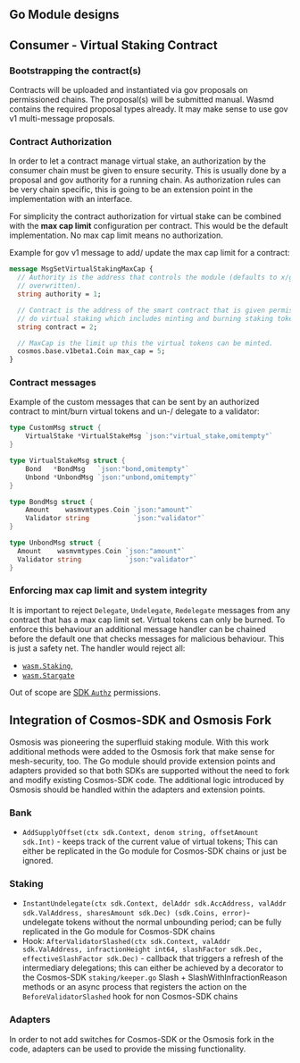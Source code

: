 ## Go Module designs

## Consumer - Virtual Staking Contract

### Bootstrapping the contract(s)

Contracts will be uploaded and instantiated via gov proposals on permissioned chains. The proposal(s) will be submitted manual.
Wasmd contains the required proposal types already. It may make sense to use gov v1 multi-message proposals.

### Contract Authorization

In order to let a contract manage virtual stake, an authorization by the consumer chain must be given to ensure security.
This is usually done by a proposal and gov authority for a running chain.
As authorization rules can be very chain specific, this is going to be an extension point in the implementation with an interface.

For simplicity the contract authorization for virtual stake can be combined with the **max cap limit** configuration per contract.
This would be the default implementation. No max cap limit means no authorization.

Example for gov v1 message to add/ update the max cap limit for a contract:

```protobuf
message MsgSetVirtualStakingMaxCap {
  // Authority is the address that controls the module (defaults to x/gov unless
  // overwritten).
  string authority = 1;

  // Contract is the address of the smart contract that is given permission
  // do virtual staking which includes minting and burning staking tokens.
  string contract = 2;

  // MaxCap is the limit up this the virtual tokens can be minted.
  cosmos.base.v1beta1.Coin max_cap = 5;
}
```

### Contract messages

Example of the custom messages that can be sent by an authorized contract to mint/burn virtual tokens and un-/ delegate to a validator:

```go
type CustomMsg struct {
	VirtualStake *VirtualStakeMsg `json:"virtual_stake,omitempty"`
}

type VirtualStakeMsg struct {
	Bond   *BondMsg   `json:"bond,omitempty"`
	Unbond *UnbondMsg `json:"unbond,omitempty"`
}

type BondMsg struct {
	Amount    wasmvmtypes.Coin `json:"amount"`
	Validator string           `json:"validator"`
}

type UnbondMsg struct {
  Amount    wasmvmtypes.Coin `json:"amount"`
  Validator string           `json:"validator"`
}
```

### Enforcing max cap limit and system integrity

It is important to reject `Delegate`, `Undelegate`, `Redelegate` messages from any contract that has a max cap limit set.
Virtual tokens can only be burned. To enforce this behaviour an additional message handler can be chained before the default one that
checks messages for malicious behaviour. This is just a safety net.
The handler would reject all:

- [`wasm.Staking`](https://github.com/CosmWasm/wasmvm/blob/v1.2.3/types/msg.go#L226),
- [`wasm.Stargate`](https://github.com/CosmWasm/wasmvm/blob/v1.2.3/types/msg.go#L269)

Out of scope are [SDK `Authz`](https://github.com/cosmos/cosmos-sdk/tree/main/x/authz) permissions.

## Integration of Cosmos-SDK and Osmosis Fork

Osmosis was pioneering the superfluid staking module. With this work additional methods were added to the Osmosis fork that make sense for mesh-security, too.
The Go module should provide extension points and adapters provided so that both SDKs are supported without the need to fork and modify existing Cosmos-SDK code.
The additional logic introduced by Osmosis should be handled within the adapters and extension points.

### Bank

- `AddSupplyOffset(ctx sdk.Context, denom string, offsetAmount sdk.Int)` - keeps track of the current value of virtual tokens; This can either be replicated
  in the Go module for Cosmos-SDK chains or just be ignored.

### Staking

- `InstantUndelegate(ctx sdk.Context, delAddr sdk.AccAddress, valAddr sdk.ValAddress, sharesAmount sdk.Dec) (sdk.Coins, error)`- undelegate tokens
  without the normal unbounding period; can be fully replicated in the Go module for Cosmos-SDK chains
- Hook: `AfterValidatorSlashed(ctx sdk.Context, valAddr sdk.ValAddress, infractionHeight int64, slashFactor sdk.Dec, effectiveSlashFactor sdk.Dec)` - callback that
  triggers a refresh of the intermediary delegations; this can either be achieved by a decorator to the Cosmos-SDK `staking/keeper.go` Slash + SlashWithInfractionReason methods or
  an async process that registers the action on the `BeforeValidatorSlashed` hook for non Cosmos-SDK chains

### Adapters

In order to not add switches for Cosmos-SDK or the Osmosis fork in the code, adapters can be used to provide the missing functionality.
